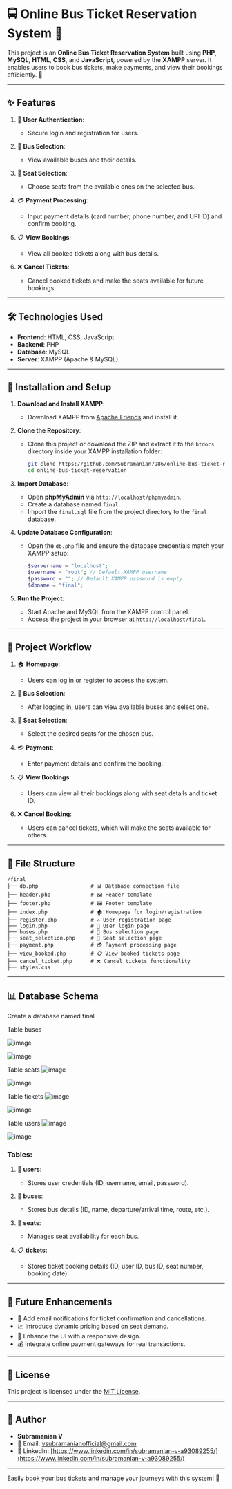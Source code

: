# 🚍 Online Bus Ticket Reservation System 🚌  

This project is an **Online Bus Ticket Reservation System** built using **PHP**, **MySQL**, **HTML**, **CSS**, and **JavaScript**, powered by the **XAMPP** server. It enables users to book bus tickets, make payments, and view their bookings efficiently. 🌟  

---

## ✨ Features  

1. 🔐 **User Authentication**:  
   - Secure login and registration for users.  

2. 🚌 **Bus Selection**:  
   - View available buses and their details.  

3. 🎫 **Seat Selection**:  
   - Choose seats from the available ones on the selected bus.  

4. 💳 **Payment Processing**:  
   - Input payment details (card number, phone number, and UPI ID) and confirm booking.  

5. 📋 **View Bookings**:  
   - View all booked tickets along with bus details.  

6. ❌ **Cancel Tickets**:  
   - Cancel booked tickets and make the seats available for future bookings.  

---

## 🛠️ Technologies Used  

- **Frontend**: HTML, CSS, JavaScript  
- **Backend**: PHP  
- **Database**: MySQL  
- **Server**: XAMPP (Apache & MySQL)  

---

## 🚀 Installation and Setup  

1. **Download and Install XAMPP**:  
   - Download XAMPP from [Apache Friends](https://www.apachefriends.org/) and install it.  

2. **Clone the Repository**:  
   - Clone this project or download the ZIP and extract it to the `htdocs` directory inside your XAMPP installation folder:  
     ```bash  
     git clone https://github.com/Subramanian7986/online-bus-ticket-reservation.git  
     cd online-bus-ticket-reservation  
     ```  

3. **Import Database**:  
   - Open **phpMyAdmin** via `http://localhost/phpmyadmin`.  
   - Create a database named `final`.  
   - Import the `final.sql` file from the project directory to the `final` database.  

4. **Update Database Configuration**:  
   - Open the `db.php` file and ensure the database credentials match your XAMPP setup:  
     ```php  
     $servername = "localhost";  
     $username = "root"; // Default XAMPP username  
     $password = ""; // Default XAMPP password is empty  
     $dbname = "final";  
     ```  

5. **Run the Project**:  
   - Start Apache and MySQL from the XAMPP control panel.  
   - Access the project in your browser at `http://localhost/final`.  

---

## 📜 Project Workflow  

1. 🏠 **Homepage**:  
   - Users can log in or register to access the system.  

2. 🚌 **Bus Selection**:  
   - After logging in, users can view available buses and select one.  

3. 🎫 **Seat Selection**:  
   - Select the desired seats for the chosen bus.  

4. 💳 **Payment**:  
   - Enter payment details and confirm the booking.  

5. 📋 **View Bookings**:  
   - Users can view all their bookings along with seat details and ticket ID.  

6. ❌ **Cancel Booking**:  
   - Users can cancel tickets, which will make the seats available for others.  

---

## 📂 File Structure  

```plaintext  
/final  
├── db.php                 # 📊 Database connection file  
├── header.php             # 🖼️ Header template  
├── footer.php             # 🖼️ Footer template  
├── index.php              # 🏠 Homepage for login/registration  
├── register.php           # ✍️ User registration page  
├── login.php              # 🔑 User login page  
├── buses.php              # 🚌 Bus selection page  
├── seat_selection.php     # 🎫 Seat selection page  
├── payment.php            # 💳 Payment processing page  
├── view_booked.php        # 📋 View booked tickets page  
├── cancel_ticket.php      # ❌ Cancel tickets functionality  
├── styles.css  
```  

---

## 📊 Database Schema  

Create a database named final

Table buses

![image](https://github.com/user-attachments/assets/a303f5b6-9688-4762-a612-f62d681f2a99)

![image](https://github.com/user-attachments/assets/58c46326-c5f3-4000-ade2-16756db9024e)
 
Table seats
 ![image](https://github.com/user-attachments/assets/cd690f0c-f5b6-4641-9a6a-acfd20cb5959)
 
 ![image](https://github.com/user-attachments/assets/77bb366a-91f1-4f72-96cf-5cb6c6b1d27c)
 
Table tickets
 ![image](https://github.com/user-attachments/assets/2698ab80-fae8-48c8-b653-9d88de4a4fe6)
 
 ![image](https://github.com/user-attachments/assets/e01bffc1-f9c0-4d7c-b402-920f8abd7801)

Table users
 ![image](https://github.com/user-attachments/assets/d4c53c78-ad32-461e-81b9-2e6440b2fb48)
 
 ![image](https://github.com/user-attachments/assets/7024869f-0f4c-43a3-85c7-68ba397d7e1a)


### Tables:  

1. 👤 **users**:  
   - Stores user credentials (ID, username, email, password).  

2. 🚌 **buses**:  
   - Stores bus details (ID, name, departure/arrival time, route, etc.).  

3. 🎫 **seats**:  
   - Manages seat availability for each bus.  

4. 📋 **tickets**:  
   - Stores ticket booking details (ID, user ID, bus ID, seat number, booking date).  

---

## 🎯 Future Enhancements  

- 📧 Add email notifications for ticket confirmation and cancellations.  
- 📈 Introduce dynamic pricing based on seat demand.  
- 📱 Enhance the UI with a responsive design.  
- 💰 Integrate online payment gateways for real transactions.  

---

## 📜 License  

This project is licensed under the [MIT License](LICENSE).  

---

## 🙌 Author  

- **Subramanian V**  
- 📧 Email: [vsubramanianofficial@gmail.com](mailto:vsubramanianofficial@gmail.com)  
- 💼 LinkedIn: [https://www.linkedin.com/in/subramanian-v-a93089255/](https://www.linkedin.com/in/subramanian-v-a93089255/)  

---  

Easily book your bus tickets and manage your journeys with this system! 🎉  


 
